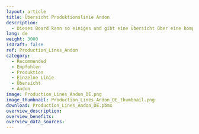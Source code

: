 ```yaml
---
layout: article
title: Übersicht Produktionslinie Andon
description: 
  - Dieses Board kann so einiges und gibt eine Übersicht über eine komplette Produktionslinie mit Hilfe von Andon.
lang: de
weight: 3000
isDraft: false
ref: Production_Lines_Andon
category:
  - Recommended
  - Empfohlen
  - Produktion
  - Einzelne Linie
  - Übersicht
  - Andon
image: Production_Lines_Andon_DE.png
image_thumbnail: Production_Lines_Andon_DE_thumbnail.png
download: Production_Lines_Andon_DE.pbmx
overview_description:
overview_benefits:
overview_data_sources:
---
```

